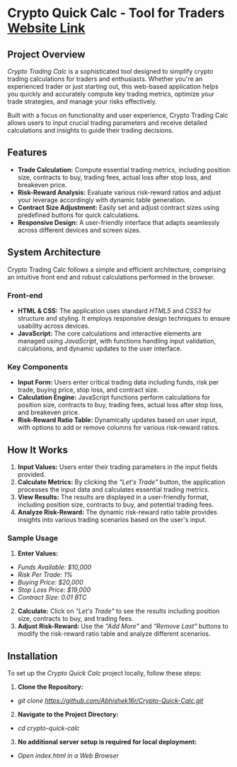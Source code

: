 # Crypto Quick Calc - Tool for Traders [Website Link](https://abhishek16r.github.io/Crypto-Quick-Calc/)

## Project Overview
*Crypto Trading Calc* is a sophisticated tool designed to simplify crypto trading calculations for traders and enthusiasts. Whether you're an experienced trader or just starting out, this web-based application helps you quickly and accurately compute key trading metrics, optimize your trade strategies, and manage your risks effectively.

Built with a focus on functionality and user experience, Crypto Trading Calc allows users to input crucial trading parameters and receive detailed calculations and insights to guide their trading decisions.

## Features
* **Trade Calculation:** Compute essential trading metrics, including position size, contracts to buy, trading fees, actual loss after stop loss, and breakeven price.
* **Risk-Reward Analysis:** Evaluate various risk-reward ratios and adjust your leverage accordingly with dynamic table generation.
* **Contract Size Adjustment:** Easily set and adjust contract sizes using predefined buttons for quick calculations.
* **Responsive Design:** A user-friendly interface that adapts seamlessly across different devices and screen sizes.

## System Architecture
Crypto Trading Calc follows a simple and efficient architecture, comprising an intuitive front end and robust calculations performed in the browser.

### Front-end
* **HTML & CSS:** The application uses standard *HTML5* and *CSS3* for structure and styling. It employs responsive design techniques to ensure usability across devices.
* **JavaScript:** The core calculations and interactive elements are managed using *JavaScript*, with functions handling input validation, calculations, and dynamic updates to the user interface.

### Key Components
* **Input Form:** Users enter critical trading data including funds, risk per trade, buying price, stop loss, and contract size.
* **Calculation Engine:** JavaScript functions perform calculations for position size, contracts to buy, trading fees, actual loss after stop loss, and breakeven price.
* **Risk-Reward Ratio Table:** Dynamically updates based on user input, with options to add or remove columns for various risk-reward ratios.

## How It Works
1. **Input Values:** Users enter their trading parameters in the input fields provided.
2. **Calculate Metrics:** By clicking the *"Let's Trade"* button, the application processes the input data and calculates essential trading metrics.
3. **View Results:** The results are displayed in a user-friendly format, including position size, contracts to buy, and potential trading fees.
4. **Analyze Risk-Reward:** The dynamic risk-reward ratio table provides insights into various trading scenarios based on the user's input.

### Sample Usage
1. **Enter Values:**
* *Funds Available: $10,000*
* *Risk Per Trade: 1%*
* *Buying Price: $20,000*
* *Stop Loss Price: $19,000*
* *Contract Size: 0.01 BTC*
2. **Calculate:** Click on *"Let's Trade"* to see the results including position size, contracts to buy, and trading fees.
3. **Adjust Risk-Reward:** Use the *"Add More"* and *"Remove Last"* buttons to modify the risk-reward ratio table and analyze different scenarios.

## Installation
To set up the *Crypto Quick Calc* project locally, follow these steps:

1. **Clone the Repository:**
  * *git clone https://github.com/Abhishek16r/Crypto-Quick-Calc.git*

2. **Navigate to the Project Directory:**
  * *cd crypto-quick-calc*

3. **No additional server setup is required for local deployment:**
  * *Open index.html in a Web Browser*
